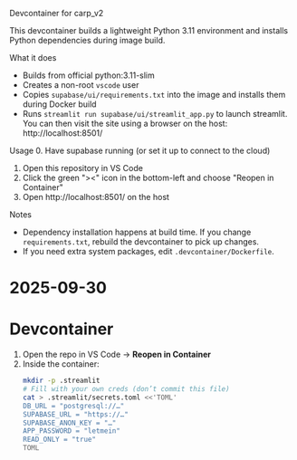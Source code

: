 Devcontainer for carp_v2

This devcontainer builds a lightweight Python 3.11 environment and installs Python dependencies during image build.

What it does
- Builds from official python:3.11-slim
- Creates a non-root `vscode` user
- Copies `supabase/ui/requirements.txt` into the image and installs them during Docker build
- Runs `streamlit run supabase/ui/streamlit_app.py` to launch streamlit.  You can then visit the site using a browser on the host: http://localhost:8501/

Usage
0. Have supabase running (or set it up to connect to the cloud)
1. Open this repository in VS Code
2. Click the green "><" icon in the bottom-left and choose "Reopen in Container"
3. Open http://localhost:8501/ on the host

Notes
- Dependency installation happens at build time. If you change `requirements.txt`, rebuild the devcontainer to pick up changes.
- If you need extra system packages, edit `.devcontainer/Dockerfile`.


# 2025-09-30
# Devcontainer

1) Open the repo in VS Code → **Reopen in Container**  
2) Inside the container:
   ```bash
   mkdir -p .streamlit
   # Fill with your own creds (don’t commit this file)
   cat > .streamlit/secrets.toml <<'TOML'
   DB_URL = "postgresql://…"
   SUPABASE_URL = "https://…"
   SUPABASE_ANON_KEY = "…"
   APP_PASSWORD = "letmein"
   READ_ONLY = "true"
   TOML